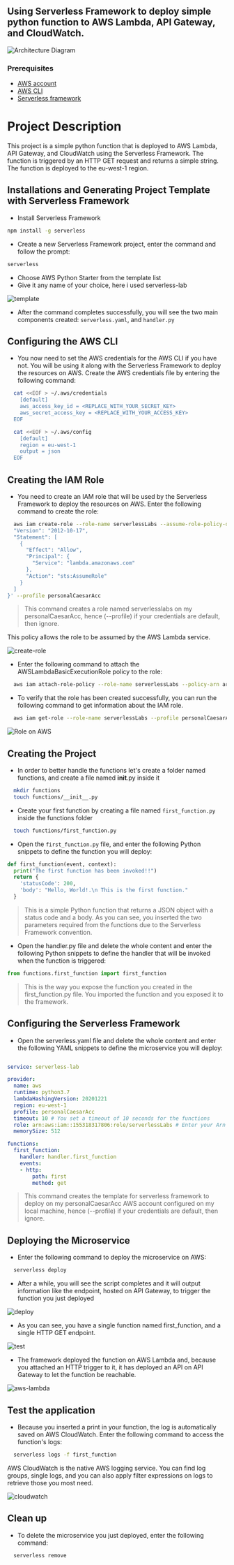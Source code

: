 ## Using Serverless Framework to deploy simple python function to AWS Lambda, API Gateway, and CloudWatch.

![Architecture Diagram](images/after_1_71rCw61.webp)

### Prerequisites
- [AWS account](console.aws.amazon.com)
- [AWS CLI](https://docs.aws.amazon.com/cli/latest/userguide/cli-chap-install.html)
- [Serverless framework](https://www.serverless.com/framework/docs/getting-started/)

# Project Description
This project is a simple python function that is deployed to AWS Lambda, API Gateway, and CloudWatch using the Serverless Framework. The function is triggered by an HTTP GET request and returns a simple string. The function is deployed to the eu-west-1 region.

## Installations and Generating Project Template with Serverless Framework

- Install Serverless Framework

```bash
npm install -g serverless
```

- Create a new Serverless Framework project, enter the command and follow the prompt:

```bash
serverless 
```
- Choose AWS Python Starter from the template list
- Give it any name of your choice, here i used serverless-lab

![template](images/serverless-template.png)

- After the command completes successfully, you will see the two main components created: 
`serverless.yaml`, and `handler.py`

## Configuring the AWS CLI

- You now need to set the AWS credentials for the AWS CLI if you have not. You will be using it along with the Serverless Framework to deploy the resources on AWS. Create the AWS credentials file by entering the following command:

```bash
  cat <<EOF > ~/.aws/credentials
    [default]
    aws_access_key_id = <REPLACE_WITH_YOUR_SECRET_KEY>
    aws_secret_access_key = <REPLACE_WITH_YOUR_ACCESS_KEY> 
  EOF
```

```bash
  cat <<EOF > ~/.aws/config
    [default]
    region = eu-west-1
    output = json
  EOF
```

## Creating the IAM Role

- You need to create an IAM role that will be used by the Serverless Framework to deploy the resources on AWS. Enter the following command to create the role:

```bash
  aws iam create-role --role-name serverlessLabs --assume-role-policy-document '{
  "Version": "2012-10-17",
  "Statement": [
    {
      "Effect": "Allow",
      "Principal": {
        "Service": "lambda.amazonaws.com"
      },
      "Action": "sts:AssumeRole"
    }
  ]
}' --profile personalCaesarAcc
```

> This command creates a role named serverlesslabs on my personalCaesarAcc, hence (--profile) if your credentials are default, then ignore.

This policy allows the role to be assumed by the AWS Lambda service.

![create-role](images/create-role.png)

- Enter the following command to attach the AWSLambdaBasicExecutionRole policy to the role:

```bash
  aws iam attach-role-policy --role-name serverlessLabs --policy-arn arn:aws:iam::aws:policy/AWSLambda_FullAccess --profile personalCaesarAcc
```

- To verify that the role has been created successfully, you can run the following command to get information about the IAM role.
  
```bash
  aws iam get-role --role-name serverlessLabs --profile personalCaesarAcc
```

![Role on AWS](images/role-aws.png)

## Creating the Project 

- In order to better handle the functions let's create a folder named functions, and create a file named __init__.py inside it
  
```bash
  mkdir functions
  touch functions/__init__.py
```

- Create your first function by creating a file named `first_function.py` inside the functions folder
  
```bash
  touch functions/first_function.py
```

- Open the `first_function.py` file, and enter the following Python snippets to define the function you will deploy:

```py
def first_function(event, context):
  print("The first function has been invoked!!")
  return {
    'statusCode': 200,
    'body': "Hello, World!.\n This is the first function."
  }
```
> This is a simple Python function that returns a JSON object with a status code and a body. As you can see, you inserted the two parameters required from the functions due to the Serverless Framework convention.

- Open the handler.py file and delete the whole content and enter the following Python snippets to define the handler that will be invoked when the function is triggered:

```py
from functions.first_function import first_function
```
> This is the way you expose the function you created in the first_function.py file. You imported the function and you exposed it to the framework.

## Configuring the Serverless Framework

- Open the serverless.yaml file and delete the whole content and enter the following YAML snippets to define the microservice you will deploy:

```yaml

service: serverless-lab

provider:
  name: aws
  runtime: python3.7
  lambdaHashingVersion: 20201221
  region: eu-west-1
  profile: personalCaesarAcc
  timeout: 10 # You set a timeout of 10 seconds for the functions
  role: arn:aws:iam::155318317806:role/serverlessLabs # Enter your Arn role here
  memorySize: 512

functions:
  first_function:
    handler: handler.first_function
    events:
    - http:
        path: first
        method: get     
```
 > This command creates the template for serverless framework to deploy on my personalCaesarAcc AWS account configured on my local machine, hence (--profile) if your credentials are default, then ignore.

## Deploying the Microservice

- Enter the following command to deploy the microservice on AWS:

```bash
  serverless deploy
```
- After a while, you will see the script completes and it will output information like the endpoint, hosted on API Gateway, to trigger the function you just deployed

![deploy](images/deploy.png)

- As you can see, you have a single function named first_function, and a single HTTP GET endpoint.

![test](images/url-test.png)

- The framework deployed the function on AWS Lambda and, because you attached an HTTP trigger to it, it has deployed an API on API Gateway to let the function be reachable.

![aws-lambda](images/function-on-aws-api-gateway.png)

## Test the application

- Because you inserted a print in your function, the log is automatically saved on AWS CloudWatch. Enter the following command to access the function's logs:
  
```bash
  serverless logs -f first_function
```

AWS CloudWatch is the native AWS logging service. You can find log groups, single logs, and you can also apply filter expressions on logs to retrieve those you most need.

![cloudwatch](images/cloudwatch.png)

## Clean up

- To delete the microservice you just deployed, enter the following command:

```bash
  serverless remove
```

